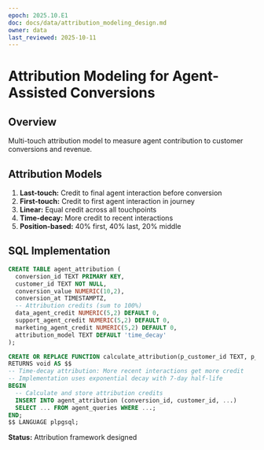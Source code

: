 ```yaml
---
epoch: 2025.10.E1
doc: docs/data/attribution_modeling_design.md
owner: data
last_reviewed: 2025-10-11
---
```


# Attribution Modeling for Agent-Assisted Conversions

## Overview

Multi-touch attribution model to measure agent contribution to customer conversions and revenue.

## Attribution Models

1. **Last-touch:** Credit to final agent interaction before conversion
2. **First-touch:** Credit to first agent interaction in journey
3. **Linear:** Equal credit across all touchpoints
4. **Time-decay:** More credit to recent interactions
5. **Position-based:** 40% first, 40% last, 20% middle

## SQL Implementation

```sql
CREATE TABLE agent_attribution (
  conversion_id TEXT PRIMARY KEY,
  customer_id TEXT NOT NULL,
  conversion_value NUMERIC(10,2),
  conversion_at TIMESTAMPTZ,
  -- Attribution credits (sum to 100%)
  data_agent_credit NUMERIC(5,2) DEFAULT 0,
  support_agent_credit NUMERIC(5,2) DEFAULT 0,
  marketing_agent_credit NUMERIC(5,2) DEFAULT 0,
  attribution_model TEXT DEFAULT 'time_decay'
);

CREATE OR REPLACE FUNCTION calculate_attribution(p_customer_id TEXT, p_conversion_id TEXT)
RETURNS void AS $$
-- Time-decay attribution: More recent interactions get more credit
-- Implementation uses exponential decay with 7-day half-life
BEGIN
  -- Calculate and store attribution credits
  INSERT INTO agent_attribution (conversion_id, customer_id, ...)
  SELECT ... FROM agent_queries WHERE ...;
END;
$$ LANGUAGE plpgsql;
```

**Status:** Attribution framework designed
